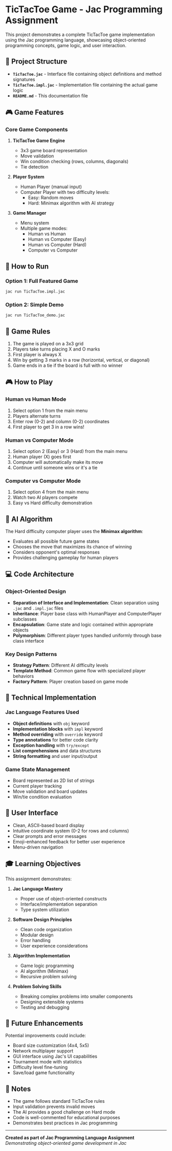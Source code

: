 # TicTacToe Game - Jac Programming Assignment

This project demonstrates a complete TicTacToe game implementation using the Jac programming language, showcasing object-oriented programming concepts, game logic, and user interaction.

## 📁 Project Structure

- **`TicTacToe.jac`** - Interface file containing object definitions and method signatures
- **`TicTacToe.impl.jac`** - Implementation file containing the actual game logic
- **`README.md`** - This documentation file

## 🎮 Game Features

### Core Game Components

1. **TicTacToe Game Engine**
   - 3x3 game board representation
   - Move validation
   - Win condition checking (rows, columns, diagonals)
   - Tie detection

2. **Player System**
   - Human Player (manual input)
   - Computer Player with two difficulty levels:
     - Easy: Random moves
     - Hard: Minimax algorithm with AI strategy

3. **Game Manager**
   - Menu system
   - Multiple game modes:
     - Human vs Human
     - Human vs Computer (Easy)
     - Human vs Computer (Hard)
     - Computer vs Computer

## 🚀 How to Run

### Option 1: Full Featured Game
```bash
jac run TicTacToe.impl.jac
```

### Option 2: Simple Demo
```bash
jac run TicTacToe_demo.jac
```

## 🎯 Game Rules

1. The game is played on a 3x3 grid
2. Players take turns placing X and O marks
3. First player is always X
4. Win by getting 3 marks in a row (horizontal, vertical, or diagonal)
5. Game ends in a tie if the board is full with no winner

## 🎮 How to Play

### Human vs Human Mode
1. Select option 1 from the main menu
2. Players alternate turns
3. Enter row (0-2) and column (0-2) coordinates
4. First player to get 3 in a row wins!

### Human vs Computer Mode
1. Select option 2 (Easy) or 3 (Hard) from the main menu
2. Human player (X) goes first
3. Computer will automatically make its move
4. Continue until someone wins or it's a tie

### Computer vs Computer Mode
1. Select option 4 from the main menu
2. Watch two AI players compete
3. Easy vs Hard difficulty demonstration

## 🧠 AI Algorithm

The Hard difficulty computer player uses the **Minimax algorithm**:
- Evaluates all possible future game states
- Chooses the move that maximizes its chance of winning
- Considers opponent's optimal responses
- Provides challenging gameplay for human players

## 💻 Code Architecture

### Object-Oriented Design
- **Separation of Interface and Implementation**: Clean separation using `.jac` and `.impl.jac` files
- **Inheritance**: Player base class with HumanPlayer and ComputerPlayer subclasses
- **Encapsulation**: Game state and logic contained within appropriate objects
- **Polymorphism**: Different player types handled uniformly through base class interface

### Key Design Patterns
- **Strategy Pattern**: Different AI difficulty levels
- **Template Method**: Common game flow with specialized player behaviors
- **Factory Pattern**: Player creation based on game mode

## 🔧 Technical Implementation

### Jac Language Features Used
- **Object definitions** with `obj` keyword
- **Implementation blocks** with `impl` keyword
- **Method overriding** with `override` keyword
- **Type annotations** for better code clarity
- **Exception handling** with `try/except`
- **List comprehensions** and data structures
- **String formatting** and user input/output

### Game State Management
- Board represented as 2D list of strings
- Current player tracking
- Move validation and board updates
- Win/tie condition evaluation

## 🎨 User Interface

- Clean, ASCII-based board display
- Intuitive coordinate system (0-2 for rows and columns)
- Clear prompts and error messages
- Emoji-enhanced feedback for better user experience
- Menu-driven navigation

## 🎓 Learning Objectives

This assignment demonstrates:

1. **Jac Language Mastery**
   - Proper use of object-oriented constructs
   - Interface/implementation separation
   - Type system utilization

2. **Software Design Principles**
   - Clean code organization
   - Modular design
   - Error handling
   - User experience considerations

3. **Algorithm Implementation**
   - Game logic programming
   - AI algorithm (Minimax)
   - Recursive problem solving

4. **Problem Solving Skills**
   - Breaking complex problems into smaller components
   - Designing extensible systems
   - Testing and debugging

## 🚧 Future Enhancements

Potential improvements could include:
- Board size customization (4x4, 5x5)
- Network multiplayer support
- GUI interface using Jac's UI capabilities
- Tournament mode with statistics
- Difficulty level fine-tuning
- Save/load game functionality

## 📝 Notes

- The game follows standard TicTacToe rules
- Input validation prevents invalid moves
- The AI provides a good challenge on Hard mode
- Code is well-commented for educational purposes
- Demonstrates best practices in Jac programming

---

**Created as part of Jac Programming Language Assignment**  
*Demonstrating object-oriented game development in Jac*